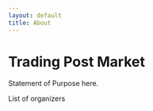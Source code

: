 ```yaml
---
layout: default
title: About
---
```


# Trading Post Market

Statement of Purpose here.

List of organizers
